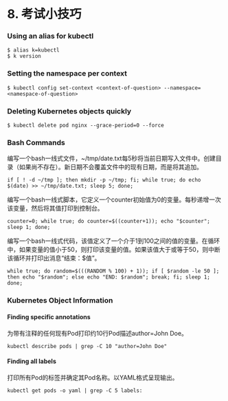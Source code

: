 # 8. 考试小技巧

### Using an alias for kubectl <a href="#using_an_alias_for_kubectl_0" id="using_an_alias_for_kubectl_0"></a>

```
$ alias k=kubectl
$ k version
```

### Setting the namespace per context <a href="#setting_the_namespace_per_context_6" id="setting_the_namespace_per_context_6"></a>

```
$ kubectl config set-context <context-of-question> --namespace=<namespace-of-question>
```

### Deleting Kubernetes objects quickly <a href="#deleting_kubernetes_objects_quickly_12" id="deleting_kubernetes_objects_quickly_12"></a>

```
$ kubectl delete pod nginx --grace-period=0 --force
```

### Bash Commands <a href="#bash_commands_18" id="bash_commands_18"></a>

编写一个bash一线式文件，\~/tmp/date.txt每5秒将当前日期写入文件中。创建目录（如果尚不存在）。新日期不会覆盖文件中的现有日期，而是将其追加。

```
if [ ! -d ~/tmp ]; then mkdir -p ~/tmp; fi; while true; do echo $(date) >> ~/tmp/date.txt; sleep 5; done;
```

编写一个bash一线式脚本，它定义一个counter初始值为0的变量。每秒递增一次该变量，然后将其值打印到控制台。

```
counter=0; while true; do counter=$((counter+1)); echo "$counter"; sleep 1; done;
```

编写一个bash一线式代码，该值定义了一个介于1到100之间的值的变量。在循环中，如果变量的值小于50，则打印该变量的值。如果该值大于或等于50，则中断该循环并打印出消息“结束：$值”。

```
while true; do random=$(((RANDOM % 100) + 1)); if [ $random -le 50 ]; then echo "$random"; else echo "END: $random"; break; fi; sleep 1; done;
```

### Kubernetes Object Information <a href="#kubernetes_object_information_31" id="kubernetes_object_information_31"></a>

#### Finding specific annotations <a href="#finding_specific_annotations_32" id="finding_specific_annotations_32"></a>

为带有注释的任何现有Pod打印约10行Pod描述author=John Doe。

```
kubectl describe pods | grep -C 10 "author=John Doe"
```

#### Finding all labels <a href="#finding_all_labels_37" id="finding_all_labels_37"></a>

打印所有Pod的标签并确定其Pod名称。以YAML格式呈现输出。

```
kubectl get pods -o yaml | grep -C 5 labels:
```
